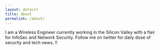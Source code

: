 ```yaml
---
layout: default
title: About
permalink: /about/
---
```


I am a Wireless Engineer currently working in the Silicon Valley with a flair for InfoSec and Network Security.
Follow me on twitter for daily dose of security and tech news..!!